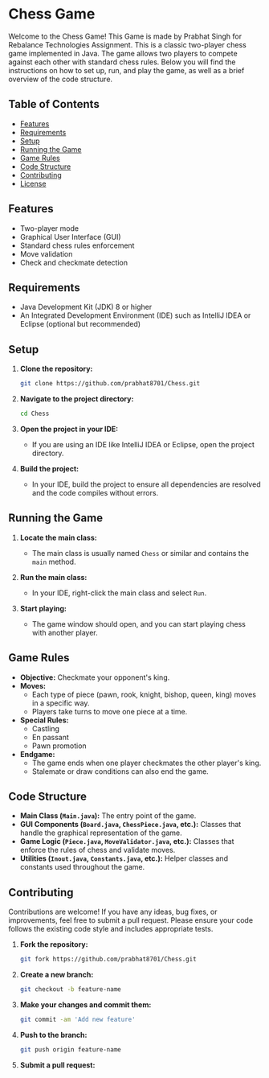 # Chess Game

Welcome to the Chess Game! This Game is made by Prabhat Singh for Rebalance Technologies Assignment.
This is a classic two-player chess game implemented in Java. 
The game allows two players to compete against each other with standard chess rules.
Below you will find the instructions on how to set up, run, and play the game, as well as a brief overview of the code structure.

## Table of Contents

- [Features](#features)
- [Requirements](#requirements)
- [Setup](#setup)
- [Running the Game](#running-the-game)
- [Game Rules](#game-rules)
- [Code Structure](#code-structure)
- [Contributing](#contributing)
- [License](#license)

## Features

- Two-player mode
- Graphical User Interface (GUI)
- Standard chess rules enforcement
- Move validation
- Check and checkmate detection

## Requirements

- Java Development Kit (JDK) 8 or higher
- An Integrated Development Environment (IDE) such as IntelliJ IDEA or Eclipse (optional but recommended)

## Setup

1. **Clone the repository:**
   ```sh
   git clone https://github.com/prabhat8701/Chess.git
   ```
2. **Navigate to the project directory:**
   ```sh
   cd Chess
   ```
3. **Open the project in your IDE:**
   - If you are using an IDE like IntelliJ IDEA or Eclipse, open the project directory.

4. **Build the project:**
   - In your IDE, build the project to ensure all dependencies are resolved and the code compiles without errors.

## Running the Game

1. **Locate the main class:**
   - The main class is usually named `Chess` or similar and contains the `main` method.

2. **Run the main class:**
   - In your IDE, right-click the main class and select `Run`.

3. **Start playing:**
   - The game window should open, and you can start playing chess with another player.

## Game Rules

- **Objective:** Checkmate your opponent's king.
- **Moves:**
  - Each type of piece (pawn, rook, knight, bishop, queen, king) moves in a specific way.
  - Players take turns to move one piece at a time.
- **Special Rules:**
  - Castling
  - En passant
  - Pawn promotion
- **Endgame:**
  - The game ends when one player checkmates the other player's king.
  - Stalemate or draw conditions can also end the game.

## Code Structure

- **Main Class (`Main.java`):** The entry point of the game.
- **GUI Components (`Board.java`, `ChessPiece.java`, etc.):** Classes that handle the graphical representation of the game.
- **Game Logic (`Piece.java`, `MoveValidator.java`, etc.):** Classes that enforce the rules of chess and validate moves.
- **Utilities (`Inout.java`, `Constants.java`, etc.):** Helper classes and constants used throughout the game.

## Contributing

Contributions are welcome! If you have any ideas, bug fixes, or improvements, feel free to submit a pull request. Please ensure your code follows the existing code style and includes appropriate tests.

1. **Fork the repository:**
   ```sh
   git fork https://github.com/prabhat8701/Chess.git
   ```
2. **Create a new branch:**
   ```sh
   git checkout -b feature-name
   ```
3. **Make your changes and commit them:**
   ```sh
   git commit -am 'Add new feature'
   ```
4. **Push to the branch:**
   ```sh
   git push origin feature-name
   ```
5. **Submit a pull request:**

